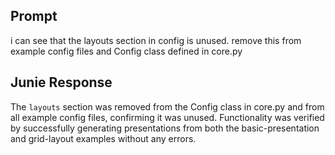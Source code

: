 ## Prompt

i can see that the layouts section in config is unused. remove this from example config files and Config class defined
in core.py

## Junie Response

The `layouts` section was removed from the Config class in core.py and from all example config files, confirming it was
unused. Functionality was verified by successfully generating presentations from both the basic-presentation and
grid-layout examples without any errors.
